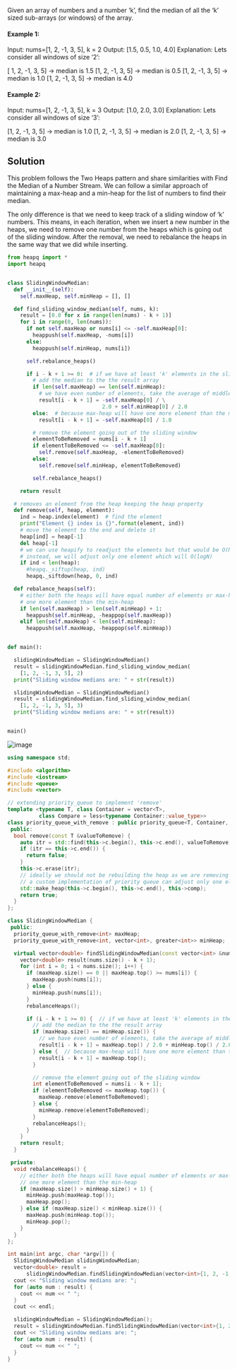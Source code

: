 Given an array of numbers and a number ‘k’, find the median of all the ‘k’ sized sub-arrays (or windows) of the array.

#### Example 1:

Input: nums=[1, 2, -1, 3, 5], k = 2
Output: [1.5, 0.5, 1.0, 4.0]
Explanation: Lets consider all windows of size ‘2’:

[ 1, 2, -1, 3, 5] -> median is 1.5
[1, 2, -1, 3, 5] -> median is 0.5
[1, 2, -1, 3, 5] -> median is 1.0
[1, 2, -1, 3, 5] -> median is 4.0

#### Example 2:

Input: nums=[1, 2, -1, 3, 5], k = 3
Output: [1.0, 2.0, 3.0]
Explanation: Lets consider all windows of size ‘3’:

[1, 2, -1, 3, 5] -> median is 1.0
[1, 2, -1, 3, 5] -> median is 2.0
[1, 2, -1, 3, 5] -> median is 3.0

## Solution #
This problem follows the Two Heaps pattern and share similarities with Find the Median of a Number Stream. We can follow a similar approach of maintaining a max-heap and a min-heap for the list of numbers to find their median.

The only difference is that we need to keep track of a sliding window of ‘k’ numbers. This means, in each iteration, when we insert a new number in the heaps, we need to remove one number from the heaps which is going out of the sliding window. After the removal, we need to rebalance the heaps in the same way that we did while inserting.


```python
from heapq import *
import heapq


class SlidingWindowMedian:
  def __init__(self):
    self.maxHeap, self.minHeap = [], []

  def find_sliding_window_median(self, nums, k):
    result = [0.0 for x in range(len(nums) - k + 1)]
    for i in range(0, len(nums)):
      if not self.maxHeap or nums[i] <= -self.maxHeap[0]:
        heappush(self.maxHeap, -nums[i])
      else:
        heappush(self.minHeap, nums[i])

      self.rebalance_heaps()

      if i - k + 1 >= 0:  # if we have at least 'k' elements in the sliding window
        # add the median to the the result array
        if len(self.maxHeap) == len(self.minHeap):
          # we have even number of elements, take the average of middle two elements
          result[i - k + 1] = -self.maxHeap[0] / \
                              2.0 + self.minHeap[0] / 2.0
        else:  # because max-heap will have one more element than the min-heap
          result[i - k + 1] = -self.maxHeap[0] / 1.0

        # remove the element going out of the sliding window
        elementToBeRemoved = nums[i - k + 1]
        if elementToBeRemoved <= -self.maxHeap[0]:
          self.remove(self.maxHeap, -elementToBeRemoved)
        else:
          self.remove(self.minHeap, elementToBeRemoved)

        self.rebalance_heaps()

    return result

  # removes an element from the heap keeping the heap property
  def remove(self, heap, element):
    ind = heap.index(element)  # find the element
    print("Element {} index is {}".format(element, ind))
    # move the element to the end and delete it
    heap[ind] = heap[-1]
    del heap[-1]
    # we can use heapify to readjust the elements but that would be O(N),
    # instead, we will adjust only one element which will O(logN)
    if ind < len(heap):
      #heapq._siftup(heap, ind)
      heapq._siftdown(heap, 0, ind)

  def rebalance_heaps(self):
    # either both the heaps will have equal number of elements or max-heap will have
    # one more element than the min-heap
    if len(self.maxHeap) > len(self.minHeap) + 1:
      heappush(self.minHeap, -heappop(self.maxHeap))
    elif len(self.maxHeap) < len(self.minHeap):
      heappush(self.maxHeap, -heappop(self.minHeap))


def main():

  slidingWindowMedian = SlidingWindowMedian()
  result = slidingWindowMedian.find_sliding_window_median(
    [1, 2, -1, 3, 5], 2)
  print("Sliding window medians are: " + str(result))

  slidingWindowMedian = SlidingWindowMedian()
  result = slidingWindowMedian.find_sliding_window_median(
    [1, 2, -1, 3, 5], 3)
  print("Sliding window medians are: " + str(result))


main()

```

![image](https://user-images.githubusercontent.com/33947539/179667073-a0e8e02f-743c-4bf7-9474-4505115c3fa4.png)

```cpp
using namespace std;

#include <algorithm>
#include <iostream>
#include <queue>
#include <vector>

// extending priority_queue to implement 'remove'
template <typename T, class Container = vector<T>,
          class Compare = less<typename Container::value_type>>
class priority_queue_with_remove : public priority_queue<T, Container, Compare> {
 public:
  bool remove(const T &valueToRemove) {
    auto itr = std::find(this->c.begin(), this->c.end(), valueToRemove);
    if (itr == this->c.end()) {
      return false;
    }
    this->c.erase(itr);
    // ideally we should not be rebuilding the heap as we are removing only one element
    // a custom implementation of priority queue can adjust only one element in O(logN)
    std::make_heap(this->c.begin(), this->c.end(), this->comp);
    return true;
  }
};

class SlidingWindowMedian {
 public:
  priority_queue_with_remove<int> maxHeap;
  priority_queue_with_remove<int, vector<int>, greater<int>> minHeap;

  virtual vector<double> findSlidingWindowMedian(const vector<int> &nums, int k) {
    vector<double> result(nums.size() - k + 1);
    for (int i = 0; i < nums.size(); i++) {
      if (maxHeap.size() == 0 || maxHeap.top() >= nums[i]) {
        maxHeap.push(nums[i]);
      } else {
        minHeap.push(nums[i]);
      }
      rebalanceHeaps();

      if (i - k + 1 >= 0) {  // if we have at least 'k' elements in the sliding window
        // add the median to the the result array
        if (maxHeap.size() == minHeap.size()) {
          // we have even number of elements, take the average of middle two elements
          result[i - k + 1] = maxHeap.top() / 2.0 + minHeap.top() / 2.0;
        } else {  // because max-heap will have one more element than the min-heap
          result[i - k + 1] = maxHeap.top();
        }

        // remove the element going out of the sliding window
        int elementToBeRemoved = nums[i - k + 1];
        if (elementToBeRemoved <= maxHeap.top()) {
          maxHeap.remove(elementToBeRemoved);
        } else {
          minHeap.remove(elementToBeRemoved);
        }
        rebalanceHeaps();
      }
    }
    return result;
  }

 private:
  void rebalanceHeaps() {
    // either both the heaps will have equal number of elements or max-heap will have
    // one more element than the min-heap
    if (maxHeap.size() > minHeap.size() + 1) {
      minHeap.push(maxHeap.top());
      maxHeap.pop();
    } else if (maxHeap.size() < minHeap.size()) {
      maxHeap.push(minHeap.top());
      minHeap.pop();
    }
  }
};

int main(int argc, char *argv[]) {
  SlidingWindowMedian slidingWindowMedian;
  vector<double> result =
      slidingWindowMedian.findSlidingWindowMedian(vector<int>{1, 2, -1, 3, 5}, 2);
  cout << "Sliding window medians are: ";
  for (auto num : result) {
    cout << num << " ";
  }
  cout << endl;

  slidingWindowMedian = SlidingWindowMedian();
  result = slidingWindowMedian.findSlidingWindowMedian(vector<int>{1, 2, -1, 3, 5}, 3);
  cout << "Sliding window medians are: ";
  for (auto num : result) {
    cout << num << " ";
  }
}
```


